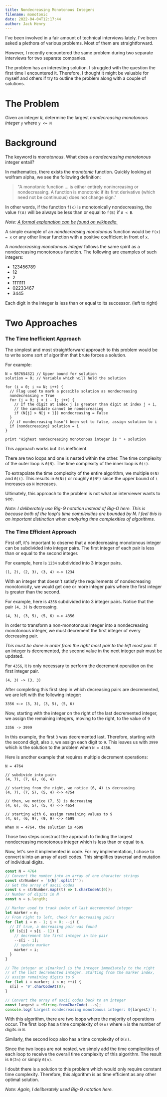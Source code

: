 ```yaml
---
title: Nondecreasing Monotonous Integers
filename: monotonic 
date: 2022-04-04T12:17:44
author: Jack Henry 
---
```


I've been involved in a fair amount of technical interviews lately. I've been asked a plethora of various problems. Most of them are straightforward. 

However, I recently encountered the same problem during two separate interviews for two separate companies.

The problem has an interesting solution. I struggled with the question the first time I encountered it. Therefore, I thought it might be valuable for myself and others if try to outline the problem along with a couple of solutions.

The Problem
====
Given an integer `N`, determine the largest *nondecreasing monotonous integer* `y` where `y <= N`

Background
====
The keyword is *monotonous*. What does a *nondecreasing monotonous* integer entail? 

In mathematics, there exists the *monotonic* function. Quickly looking at wolfram alpha, we see the following definition:


> "A monotonic function ... is either entirely nonincreasing or nondecreasing. A function is monotonic if its first derivative (which need not be continuous) does not change sign."

In other words, if the function `f(x)` is monotonically nondecreasing, the value `f(A)` will be always be less than or equal to `f(B)` if `A < B`. 

*Note: [A formal explanation can be found on wikipedia.](https://en.wikipedia.org/wiki/Monotonic_function#In_calculus_and_analysis)*

A simple example of an *nondecreasing monotonous* function would be `f(x) = x` or any other linear function with a positive coefficient in front of `x`.

A *nondecreasing monotonous integer* follows the same spirit as a nondecreasing monotonous function. The following are examples of such integers:


- 123456789
- 12
- 2
- 1111111
- 02233467
- 3445


Each digit in the integer is less than or equal to its successor. (left to right)

Two Approaches
====

### The Time Inefficient Approach

The simplest and most straightforward approach to this problem would be to write some sort of algorithm that brute forces a solution.

For example:

```
N = 987654321 // Upper bound for solution
solution = 0; // Variable which will hold the solution

for (i = 0; i <= N; i++) { 
  // Flag used to mark a possible solution as nondecreasing
  nondecreasing = True 
  for (j = 0; j < i - 1; j++) {
    // If the digit at index j is greater than digit at index j + 1,
    // the candidate cannot be nondecreasing
    if (N[j] > N[j + 1]) nondecreasing = False
  }
  // if nondecreasing hasn't been set to false, assign solution to i
  if (nondecreasing) solution = i 
}

print "Highest nondecreasing monotonous integer is " + solution
```

This approach works but it is inefficient. 

There are two loops and one is nested within the other. The time complexity of the outer loop is `Θ(N)`. The time complexity of the inner loop is `Θ(i)`. 

To extrapolate the time complexity of the entire algorithm, we multiple `Θ(N)` and `Θ(i)`. This results in `Θ(Ni)` or roughly `Θ(N²)` since the upper bound of `i` increases as `N` increases.

Ultimately, this approach to the problem is not what an interviewer wants to see.

*Note: I deliberately use Big-Θ notation instead of Big-O here. This is because both of the loop's time complexities are bounded by N. I feel this is an important distinction when analyzing time complexities of algorithms.*

### The Time Efficient Approach

First off, it's important to observe that a nondecreasing monotonous integer can be subdivided into integer pairs. The first integer of each pair is less than or equal to the second integer.

For example, here is `1234` subdivided into 3 integer pairs.

```
(1, 2), (2, 3), (3, 4) <-> 1234
```

With an integer that doesn't satisfy the requirements of nondecreasing monotonicity, we would get one or more integer pairs where the first integer is greater than the second.

For example, here is `4356` subdivided into 3 integer pairs. Notice that the pair `(4, 3)` is decreasing.

```
(4, 3), (3, 5), (5, 6) <-> 4356
```

In order to transform a non-monotonous integer into a nondecreasing monotonous integer, we must decrement the first integer of every decreasing pair. 


*This must be done in order from the right most pair to the left most pair.* If an integer is decremented, the second value in the next integer pair must be updated.

For `4356`, it is only necessary to perform the decrement operation on the first integer pair.

```
(4, 3) -> (3, 3)
```

After completing this first step in which decreasing pairs are decremented, we are left with the following integer:

```
3356 <-> (3, 3), (3, 5), (5, 6)
```

Now, starting with the integer on the right of the last decremented integer, we assign the remaining integers, moving to the right, to the value of `9`

```
3356 -> 3999
```

In this example, the first `3` was decremented last. Therefore, starting with the second digit, also `3`, we assign each digit to `9`. This leaves us with `3999` which is the solution to the problem when `N = 4356`.

Here is another example that requires multiple decrement operations:

```
N = 4764

// subdivide into pairs
(4, 7), (7, 6), (6, 4)

// starting from the right, we notice (6, 4) is decreasing
(4, 7), (7, 5), (5, 4) <-> 4754

// then, we notice (7, 5) is decreasing
(4, 6), (6, 5), (5, 4) <-> 4654

// starting with 6, assign remaining values to 9
(4, 6), (6, 9), (9, 9) <-> 4699

When N = 4764, the solution is 4699
```

Those two steps construct the approach to finding the largest nondecreasing monotonous integer which is less than or equal to `N`. 

Now, let's see it implemented in code. For my implementation, I chose to convert `N` into an array of ascii codes. This simplifies traversal and mutation of individual digits.

```ts
const N = 4764
// Convert the number into an array of one character strings
const strNumber = `${N}`.split('');
// Get the array of ascii codes
const s = strNumber.map((t) => t.charCodeAt(0)); 
// Number of digits in N
const n = s.length; 

// Marker used to track index of last decremented integer
let marker = n;
// From right to left, check for decreasing pairs
for (let i = n - 1; i > 0; --i) {
  // If true, a decreasing pair was found
  if (s[i] < s[i - 1]) {
    // decrement the first integer in the pair
    --s[i - 1];
    // update marker
    marker = i;
  }
}

// The integer at s[marker] is the integer immediately to the right
// of the last decremented integer. Starting from the marker index,
// assign remaining digits to 9
for (let i = marker; i < n; ++i) {
  s[i] = '9'.charCodeAt(0);
}

// Convert the array of ascii codes back to an integer
const largest = +String.fromCharCode(...s);
console.log(`Largest nondecreasing monotonous integer: ${largest}`);
```

With this algorithm, there are two loops where the majority of operations occur. The first loop has a time complexity of `Θ(n)` where `n` is the number of digits in `N`.

Similarly, the second loop also has a time complexity of `Θ(n)`.

Since the two loops are not nested, we simply add the time complexities of each loop to receive the overall time complexity of this algorithm. The result is `Θ(2n)` or simply `Θ(n)`.

I doubt there is a solution to this problem which would only require constant time complexity. Therefore, this algorithm is as time efficient as any other optimal solution.

*Note: Again, I deliberately used Big-Θ notation here.*




